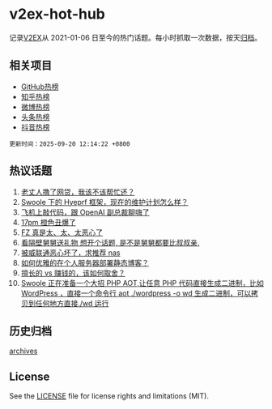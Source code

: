 # v2ex-hot-hub

 记录[V2EX](https://www.v2ex.com/)从 2021-01-06 日至今的热门话题。每小时抓取一次数据，按天[归档](archives)。
 
 ## 相关项目

- [GitHub热榜](https://github.com/lonnyzhang423/github-hot-hub)
- [知乎热榜](https://github.com/lonnyzhang423/zhihu-hot-hub)
- [微博热榜](https://github.com/lonnyzhang423/weibo-hot-hub)
- [头条热榜](https://github.com/lonnyzhang423/toutiao-hot-hub)
- [抖音热榜](https://github.com/lonnyzhang423/douyin-hot-hub)


 `更新时间：2025-09-20 12:14:22 +0800`

## 热议话题

1. [老丈人撸了网贷，我该不该帮忙还？](https://www.v2ex.com/t/1160533)
1. [Swoole 下的 Hyeprf 框架，现在的维护计划怎么样？](https://www.v2ex.com/t/1160488)
1. [飞机上敲代码，跟 OpenAI 副总裁聊嗨了](https://www.v2ex.com/t/1160548)
1. [17pm 橙色丑爆了](https://www.v2ex.com/t/1160526)
1. [FZ 真是太、太、太恶心了](https://www.v2ex.com/t/1160489)
1. [看隔壁舅舅送礼物 想开个话题, 是不是舅舅都要比叔叔亲,](https://www.v2ex.com/t/1160539)
1. [被威联通恶心坏了，求推荐 nas](https://www.v2ex.com/t/1160572)
1. [如何优雅的在个人服务器部署静态博客？](https://www.v2ex.com/t/1160486)
1. [擅长的 vs 赚钱的，该如何取舍？](https://www.v2ex.com/t/1160519)
1. [Swoole 正在准备一个大招 PHP AOT,让任意 PHP 代码直接生成二进制，比如 WordPress ，直接一个命令行 aot ./wordpress -o wd 生成二进制，可以拷贝到任何地方直接./wd 运行](https://www.v2ex.com/t/1160502)

## 历史归档

[archives](archives)

## License

See the [LICENSE](LICENSE) file for license rights and limitations (MIT).
